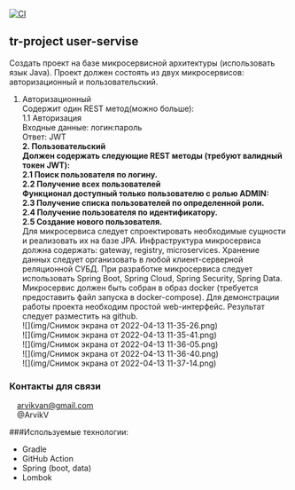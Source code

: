 [![CI](https://github.com/ArvikVan/user-service/actions/workflows/Createmain.yml/badge.svg?branch=master)](https://github.com/ArvikVan/user-service/actions/workflows/Createmain.yml)
## tr-project user-servise
Создать проект на базе микросервисной архитектуры (использовать язык
Java).
Проект должен состоять из двух микросервисов: авторизационный и
пользовательский.<br>
1. Авторизационный<br>
   Содержит один REST метод(можно больше):<br>
   1.1 Авторизация<br>
   Входные данные: логин:пароль<br>
   Ответ: JWT<br>
**2. Пользовательский<br>
   Должен содержать следующие REST методы (требуют валидный токен
   JWT):<br>
   2.1 Поиск пользователя по логину.<br>
   2.2 Получение всех пользователей<br>
   Функционал доступный только пользователю с ролью ADMIN:<br>
   2.3 Получение списка пользователей по определенной роли.<br>
   2.4 Получение пользователя по идентификатору.<br>
   2.5 Создание нового пользователя.**
   <br>Для микросервиса следует спроектировать необходимые сущности и
   реализовать их на базе JPA. Инфраструктура микросервиса должна
   содержать: gateway, registry, microservices. Хранение данных следует
   организовать в любой клиент-серверной реляционной СУБД. При разработке
   микросервиса следует использовать Spring Boot, Spring Cloud, Spring Security,
   Spring Data. Микросервис должен быть собран в образ docker (требуется
   предоставить файл запуска в docker-compose). Для демонстрации работы
   проекта необходим простой web-интерфейс. Результат следует разместить на
   github.<br>
![](img/Снимок экрана от 2022-04-13 11-35-26.png)<br>
![](img/Снимок экрана от 2022-04-13 11-35-41.png)<br>
![](img/Снимок экрана от 2022-04-13 11-36-05.png)<br>
![](img/Снимок экрана от 2022-04-13 11-36-40.png)<br>
![](img/Снимок экрана от 2022-04-13 11-37-14.png)<br>


### Контакты для связи<br>
<img src="https://img.icons8.com/clouds/100/000000/gmail-new.png" width="10"/> arvikvan@gmail.com<br>
<img src="https://img.icons8.com/color/100/000000/telegram-app--v2.png" width="10"/> @ArvikV

###Используемые технологии:
- Gradle
- GitHub Action
- Spring (boot, data)
- Lombok


